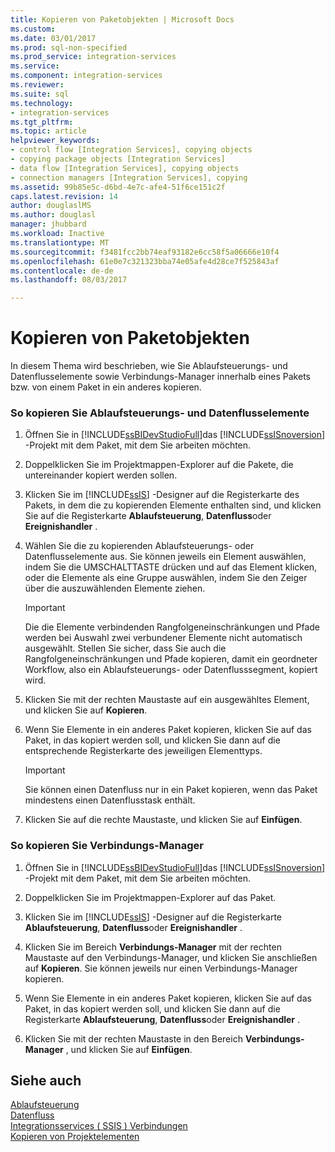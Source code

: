 ```yaml
---
title: Kopieren von Paketobjekten | Microsoft Docs
ms.custom: 
ms.date: 03/01/2017
ms.prod: sql-non-specified
ms.prod_service: integration-services
ms.service: 
ms.component: integration-services
ms.reviewer: 
ms.suite: sql
ms.technology:
- integration-services
ms.tgt_pltfrm: 
ms.topic: article
helpviewer_keywords:
- control flow [Integration Services], copying objects
- copying package objects [Integration Services]
- data flow [Integration Services], copying objects
- connection managers [Integration Services], copying
ms.assetid: 99b85e5c-d6bd-4e7c-afe4-51f6ce151c2f
caps.latest.revision: 14
author: douglaslMS
ms.author: douglasl
manager: jhubbard
ms.workload: Inactive
ms.translationtype: MT
ms.sourcegitcommit: f3481fcc2bb74eaf93182e6cc58f5a06666e10f4
ms.openlocfilehash: 61e0e7c321323bba74e05afe4d28ce7f525843af
ms.contentlocale: de-de
ms.lasthandoff: 08/03/2017

---
```

# <a name="copy-package-objects"></a>Kopieren von Paketobjekten
  In diesem Thema wird beschrieben, wie Sie Ablaufsteuerungs- und Datenflusselemente sowie Verbindungs-Manager innerhalb eines Pakets bzw. von einem Paket in ein anderes kopieren.  
  
### <a name="to-copy-control-and-data-flow-items"></a>So kopieren Sie Ablaufsteuerungs- und Datenflusselemente  
  
1.  Öffnen Sie in [!INCLUDE[ssBIDevStudioFull](../includes/ssbidevstudiofull-md.md)]das [!INCLUDE[ssISnoversion](../includes/ssisnoversion-md.md)] -Projekt mit dem Paket, mit dem Sie arbeiten möchten.  
  
2.  Doppelklicken Sie im Projektmappen-Explorer auf die Pakete, die untereinander kopiert werden sollen.  
  
3.  Klicken Sie im [!INCLUDE[ssIS](../includes/ssis-md.md)] -Designer auf die Registerkarte des Pakets, in dem die zu kopierenden Elemente enthalten sind, und klicken Sie auf die Registerkarte **Ablaufsteuerung**, **Datenfluss**oder **Ereignishandler** .  
  
4.  Wählen Sie die zu kopierenden Ablaufsteuerungs- oder Datenflusselemente aus. Sie können jeweils ein Element auswählen, indem Sie die UMSCHALTTASTE drücken und auf das Element klicken, oder die Elemente als eine Gruppe auswählen, indem Sie den Zeiger über die auszuwählenden Elemente ziehen.  
  
    > [!IMPORTANT]  
    >  Die die Elemente verbindenden Rangfolgeneinschränkungen und Pfade werden bei Auswahl zwei verbundener Elemente nicht automatisch ausgewählt. Stellen Sie sicher, dass Sie auch die Rangfolgeneinschränkungen und Pfade kopieren, damit ein geordneter Workflow, also ein Ablaufsteuerungs- oder Datenflusssegment, kopiert wird.  
  
5.  Klicken Sie mit der rechten Maustaste auf ein ausgewähltes Element, und klicken Sie auf **Kopieren**.  
  
6.  Wenn Sie Elemente in ein anderes Paket kopieren, klicken Sie auf das Paket, in das kopiert werden soll, und klicken Sie dann auf die entsprechende Registerkarte des jeweiligen Elementtyps.  
  
    > [!IMPORTANT]  
    >  Sie können einen Datenfluss nur in ein Paket kopieren, wenn das Paket mindestens einen Datenflusstask enthält.  
  
7.  Klicken Sie auf die rechte Maustaste, und klicken Sie auf **Einfügen**.  
  
### <a name="to-copy-connection-managers"></a>So kopieren Sie Verbindungs-Manager  
  
1.  Öffnen Sie in [!INCLUDE[ssBIDevStudioFull](../includes/ssbidevstudiofull-md.md)]das [!INCLUDE[ssISnoversion](../includes/ssisnoversion-md.md)] -Projekt mit dem Paket, mit dem Sie arbeiten möchten.  
  
2.  Doppelklicken Sie im Projektmappen-Explorer auf das Paket.  
  
3.  Klicken Sie im [!INCLUDE[ssIS](../includes/ssis-md.md)] -Designer auf die Registerkarte **Ablaufsteuerung**, **Datenfluss**oder **Ereignishandler** .  
  
4.  Klicken Sie im Bereich **Verbindungs-Manager** mit der rechten Maustaste auf den Verbindungs-Manager, und klicken Sie anschließen auf **Kopieren**. Sie können jeweils nur einen Verbindungs-Manager kopieren.  
  
5.  Wenn Sie Elemente in ein anderes Paket kopieren, klicken Sie auf das Paket, in das kopiert werden soll, und klicken Sie dann auf die Registerkarte **Ablaufsteuerung**, **Datenfluss**oder **Ereignishandler** .  
  
6.  Klicken Sie mit der rechten Maustaste in den Bereich **Verbindungs-Manager** , und klicken Sie auf **Einfügen**.  
  
## <a name="see-also"></a>Siehe auch  
 [Ablaufsteuerung](../integration-services/control-flow/control-flow.md)   
 [Datenfluss](../integration-services/data-flow/data-flow.md)   
 [Integrationsservices &#40; SSIS &#41; Verbindungen](../integration-services/connection-manager/integration-services-ssis-connections.md)   
 [Kopieren von Projektelementen](http://msdn.microsoft.com/library/1606c54d-20f9-49f3-a4ef-caad83a772aa)  
  
  


